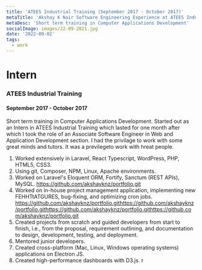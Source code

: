 ```yaml
---
title: 'ATEES Industrial Training (September 2017 - October 2017)'
metaTitle: 'Akshay K Nair Software Engineering Experience at ATEES Industrial Training'
metaDesc: 'Short term training in Computer Applications Development'
socialImage: images/22-09-2021.jpg
date: '2022-09-02'
tags:
  - work
---
```

# Intern 
### ATEES Industrial Training
#### September 2017 - October 2017

Short term training in Computer Applications Development. Started out as an Intern in ATEES Industrial Training which lasted for one month after which I took the role of an Associate Software Engineer in Web and Application Development section. I had the privilage to work with some great minds and tutors. 
It was a previlegeto work with hreat people.
1. Worked extensively in Laravel, React Typescript, WordPress, PHP, HTML5, CSS3. 
2. Using git, Composer, NPM, Linux, Apache environments. 
3. Worked on Laravel's Eloquent ORM, Fortify, Sanctum (REST APIs), MySQL. https://github.com/akshayknz/portfolio.git
4. Worked on in-house project management application, implementing new FEHHTtATGURES, bug-fixing, and optimizing cron jobs. https://github.com/akshayknz/portfolio.githttps://github.com/akshayknz/portfolio.githttps://github.com/akshayknz/portfolio.githttps://github.com/akshayknz/portfolio.git
5. Created projects from scratch and guided developers from start to finish, i.e., from the proposal, requirement outlining, and documentation to design, development, testing, and deployment. 
6. Mentored junior developers. 
7. Created cross-platform (Mac, Linux, Windows operating systems) applications on Electron JS. 
8. Created high-performance dashboards with D3.js.
r